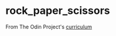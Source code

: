 # rock_paper_scissors
From The Odin Project's [curriculum](https://www.theodinproject.com/courses/web-development-101/lessons/rock-paper-scissors)
